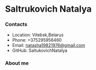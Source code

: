 # Saltrukovich Natalya

### Contacts

*  Location: Vitebsk,Belarus
*  Phone: +375295956460
*  Email: natasha19821976@gmail.com
*  GitHub: SaltukovichNatalya

### About me
